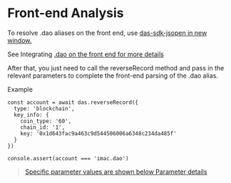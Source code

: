 # Front-end Analysis

To resolve .dao aliases on the front end, use [das-sdk-jsopen in new window.](../../../joint-construction/promoters.md)

See Integrating [.dao on the front end for more details](../../../joint-construction/promoters.md)

After that, you just need to call the reverseRecord method and pass in the relevant parameters to complete the front-end parsing of the .dao alias.

Example

```
const account = await das.reverseRecord({
  type: 'blockchain',
  key_info: {
    coin_type: '60',
    chain_id: '1',
    key: '0x1d643fac9a463c9d544506006a6348c234da485f'
  }
})

console.assert(account === 'imac.dao')
```

> [Specific parameter values are shown below Parameter details](../../../joint-construction/promoters.md)
